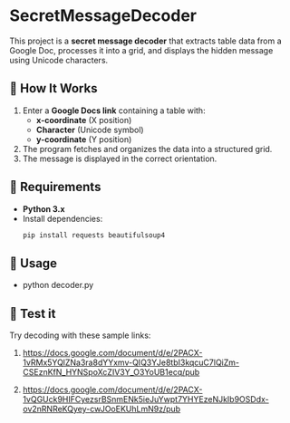 # SecretMessageDecoder

This project is a **secret message decoder** that extracts table data from a Google Doc, processes it into a grid, and displays the hidden message using Unicode characters.

## 🔹 How It Works
1. Enter a **Google Docs link** containing a table with:
   - **x-coordinate** (X position)
   - **Character** (Unicode symbol)
   - **y-coordinate** (Y position)
2. The program fetches and organizes the data into a structured grid.
3. The message is displayed in the correct orientation.

## 🔹 Requirements
- **Python 3.x**
- Install dependencies:
  ```sh
  pip install requests beautifulsoup4

## 🔹 Usage

- python decoder.py

## 🔹 Test it

Try decoding with these sample links:
1. https://docs.google.com/document/d/e/2PACX-1vRMx5YQlZNa3ra8dYYxmv-QIQ3YJe8tbI3kqcuC7lQiZm-CSEznKfN_HYNSpoXcZIV3Y_O3YoUB1ecq/pub

2. https://docs.google.com/document/d/e/2PACX-1vQGUck9HIFCyezsrBSnmENk5ieJuYwpt7YHYEzeNJkIb9OSDdx-ov2nRNReKQyey-cwJOoEKUhLmN9z/pub


